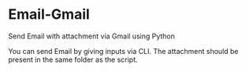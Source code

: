 # Email-Gmail
Send Email with attachment via Gmail using Python

You can send Email by giving inputs via CLI.
The attachment should be present in the same folder as the script.
